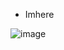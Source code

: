 * Imhere

![image](https://github.com/user-attachments/assets/ab545dc5-60bd-42f4-bd48-12e10a9e042c)

